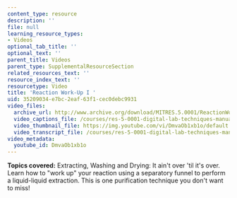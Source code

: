 ```yaml
---
content_type: resource
description: ''
file: null
learning_resource_types:
- Videos
optional_tab_title: ''
optional_text: ''
parent_title: Videos
parent_type: SupplementalResourceSection
related_resources_text: ''
resource_index_text: ''
resourcetype: Video
title: 'Reaction Work-Up I '
uid: 35209034-e7bc-2eaf-63f1-cec0debc9931
video_files:
  archive_url: http://www.archive.org/download/MITRES.5.0001/ReactionWork-upI_MitDigitalLabTechniquesManual.mp4
  video_captions_file: /courses/res-5-0001-digital-lab-techniques-manual-spring-2007/1d4a62e545955ac98e23c1664c62630a_DmvaOb1xb1o.vtt
  video_thumbnail_file: https://img.youtube.com/vi/DmvaOb1xb1o/default.jpg
  video_transcript_file: /courses/res-5-0001-digital-lab-techniques-manual-spring-2007/b612fdea8d16709caa439fc77172de07_DmvaOb1xb1o.pdf
video_metadata:
  youtube_id: DmvaOb1xb1o
---
```


**Topics covered:** Extracting, Washing and Drying: It ain't over 'til it's over. Learn how to "work up" your reaction using a separatory funnel to perform a liquid-liquid extraction. This is one purification technique you don't want to miss!